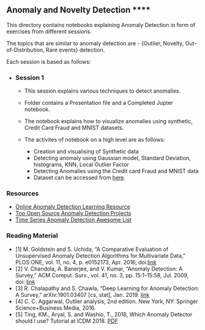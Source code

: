 ## Anomaly and Novelty Detection ****


This directory contains notebooks explaining Anomaly Detection in form of exercises from different sessions. 

The topics that are similar to anomaly detection are - {Outlier, Novelty, Out-of-Distribution, Rare events} detection. 

Each session is based as follows:

- ### **Session 1**
  - This session explains various techniques to detect anomalies.
  - Folder contains a Presentation file and a Completed Jupter notebook.
  - The notebook explains how to visualize anomalies using synthetic, Credit Card Fraud and MNIST datasets.
  - The activites of notebook on a high level are as follows:
    
    - Creation and visualising of Synthetic data
    - Detecting anomaly using Gaussian model, Standard Deviation, histograms, KNN, Local Outlier Factor
    - Detecting Anomalies using the Credit card Fraud and MNIST data
    - Dataset can be accessed from [here](https://drive.google.com/drive/folders/1qck0qOmLKD-DJotqL2ggwKcHZRnMToxD).

### **Resources**

- [Online Anomaly Detection Learning Resource](https://github.com/yzhao062/anomaly-detection-resources)
- [Top Open Source Anomaly Detection Projects](https://awesomeopensource.com/projects/anomaly-detection)
- [Time Series Anomaly Detection Awesome List](https://github.com/rob-med/awesome-TS-anomaly-detection)

### **Reading Material**

- [1] M. Goldstein and S. Uchida, “A Comparative Evaluation of Unsupervised Anomaly Detection Algorithms for Multivariate Data,” PLOS ONE, vol. 11, no. 4, p. e0152173, Apr. 2016, doi:[link](https://journals.plos.org/plosone/article?id=10.1371/journal.pone.0152173)
- [2] V. Chandola, A. Banerjee, and V. Kumar, “Anomaly Detection: A Survey,” ACM Comput. Surv., vol. 41, no. 3, pp. 15:1–15:58, Jul. 2009, doi: [link](http://doi.acm.org/10.1145/1541880.1541882)
- [3] R. Chalapathy and S. Chawla, “Deep Learning for Anomaly Detection: A Survey,” arXiv:1901.03407 [cs, stat], Jan. 2019. [link](https://arxiv.org/abs/1901.03407)
- [4] C. C. Aggarwal, Outlier analysis, 2nd edition. New York, NY: Springer Science+Business Media, 2016.
- [5] Ting, KM., Aryal, S. and Washio, T., 2018, Which Anomaly Detector should I use? Tutorial at ICDM 2018. [PDF](https://federation.edu.au/__data/assets/pdf_file/0011/443666/ICDM2018-Tutorial-Final.pdf)